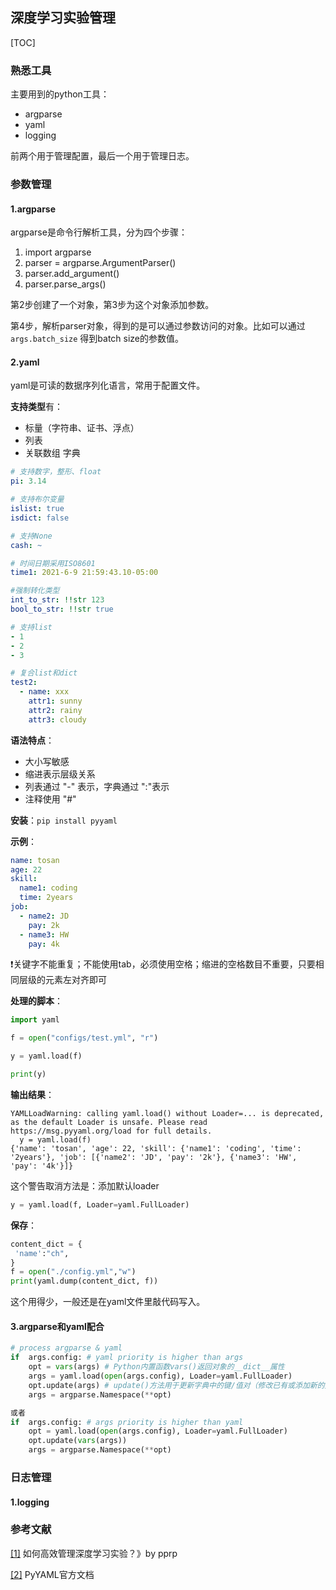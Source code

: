 ## 深度学习实验管理

[TOC]



### 熟悉工具

主要用到的python工具：

- argparse
- yaml
- logging

前两个用于管理配置，最后一个用于管理日志。



### 参数管理

#### 1.argparse

argparse是命令行解析工具，分为四个步骤：

1. import argparse
2. parser = argparse.ArgumentParser()
3. parser.add_argument()
4. parser.parse_args()

第2步创建了一个对象，第3步为这个对象添加参数。

第4步，解析parser对象，得到的是可以通过参数访问的对象。比如可以通过`args.batch_size` 得到batch size的参数值。



#### 2.yaml

yaml是可读的数据序列化语言，常用于配置文件。

**支持类型**有：

- 标量（字符串、证书、浮点）
- 列表
- 关联数组 字典

```yaml
# 支持数字，整形、float
pi: 3.14 

# 支持布尔变量
islist: true
isdict: false

# 支持None 
cash: ~

# 时间日期采用ISO8601
time1: 2021-6-9 21:59:43.10-05:00

#强制转化类型
int_to_str: !!str 123
bool_to_str: !!str true

# 支持list
- 1
- 2
- 3

# 复合list和dict
test2:
  - name: xxx
    attr1: sunny
    attr2: rainy
    attr3: cloudy
```

**语法特点**：

- 大小写敏感
- 缩进表示层级关系
- 列表通过 "-" 表示，字典通过 ":"表示
- 注释使用 "#"

**安装**：`pip install pyyaml`

**示例**：

```yaml
name: tosan
age: 22
skill:
  name1: coding
  time: 2years
job:
  - name2: JD
    pay: 2k
  - name3: HW
    pay: 4k
```

:heavy_exclamation_mark:关键字不能重复；不能使用tab，必须使用空格；缩进的空格数目不重要，只要相同层级的元素左对齐即可

**处理的脚本**：

```python
import yaml 

f = open("configs/test.yml", "r")

y = yaml.load(f)

print(y)
```

**输出结果**：

```shell
YAMLLoadWarning: calling yaml.load() without Loader=... is deprecated, as the default Loader is unsafe. Please read https://msg.pyyaml.org/load for full details.
  y = yaml.load(f)
{'name': 'tosan', 'age': 22, 'skill': {'name1': 'coding', 'time': '2years'}, 'job': [{'name2': 'JD', 'pay': '2k'}, {'name3': 'HW', 'pay': '4k'}]}
```

这个警告取消方法是：添加默认loader

```python
y = yaml.load(f, Loader=yaml.FullLoader)
```

**保存**：

```python
content_dict = {
 'name':"ch",
}
f = open("./config.yml","w")
print(yaml.dump(content_dict, f))
```

这个用得少，一般还是在yaml文件里敲代码写入。



#### 3.argparse和yaml配合

```python
# process argparse & yaml
if  args.config: # yaml priority is higher than args
    opt = vars(args) # Python内置函数vars()返回对象的__dict__属性
    args = yaml.load(open(args.config), Loader=yaml.FullLoader)
    opt.update(args) # update()方法用于更新字典中的键/值对（修改已有或添加新的）
    args = argparse.Namespace(**opt)

或者
if  args.config: # args priority is higher than yaml
    opt = yaml.load(open(args.config), Loader=yaml.FullLoader)
    opt.update(vars(args))
    args = argparse.Namespace(**opt)
```



### 日志管理

#### 1.logging



### 参考文献

[[1]](https://zhuanlan.zhihu.com/p/379464474) 如何高效管理深度学习实验？》by pprp

[[2]](https://pyyaml.org/wiki/PyYAMLDocumentation) PyYAML官方文档

